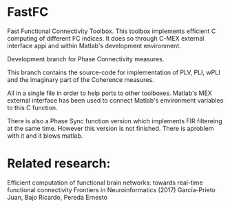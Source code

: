 # FastFC
Fast Functional Connectivity Toolbox. This toolbox implements efficient C computing of different FC indices. It does so through C-MEX external interface appi and within Matlab's development environment.

Development branch for Phase Connectivity measures. 

This branch contains the source-code for implementation of PLV, PLI, wPLI and the imaginary part of the Coherence measures. 

All in a single file in order to help ports to other toolboxes. Matlab's MEX external interface has been used to connect Matlab's environment variables to this C function.

There is also a Phase Sync function version which implements FIR filtereing at the same time. However this version is not finished. There is aproblem with it and it blows matlab.

# Related research:
Efficient computation of functional brain networks: towards real-time functional connectivity
Frontiers in Neuroinformatics (2017) García-Prieto Juan, Bajo Ricardo, Pereda Ernesto